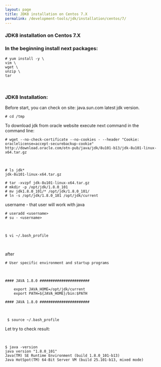 ```yaml
---
layout: page
title: JDK8 installation on Centos 7.X
permalink: /development-tools/jdk/installation/centos/7/
---
```



### JDK8 installation on Centos 7.X



### In the beginning install next packages:

	# yum install -y \
	vim \
	wget \
	unzip \
    tar


<br/>

### JDK8 Installation:

Before start, you can check on site: java.sun.com latest jdk version.

	# cd /tmp

To download jdk from oracle website execute next command in the command line:

    # wget --no-check-certificate --no-cookies - --header "Cookie: oraclelicense=accept-securebackup-cookie" http://download.oracle.com/otn-pub/java/jdk/8u101-b13/jdk-8u101-linux-x64.tar.gz


<br/>

    # ls jdk*
	jdk-8u101-linux-x64.tar.gz

    # tar -xvzpf jdk-8u101-linux-x64.tar.gz
    # mkdir -p /opt/jdk/1.8.0_101
    # mv jdk1.8.0_101/* /opt/jdk/1.8.0_101/
    # ln -s /opt/jdk/1.8.0_101 /opt/jdk/current

username - that user will work with java

    # useradd <username>
    # su - <username>

<br/>

    $ vi ~/.bash_profile

<br/>

after

    # User specific environment and startup programs

<br/>

	#### JAVA 1.8.0 #######################

		export JAVA_HOME=/opt/jdk/current
		export PATH=${JAVA_HOME}/bin:$PATH

	#### JAVA 1.8.0 #######################

<br/>


     $ source ~/.bash_profile


Let try to check result:

<br/>

    $ java -version
	java version "1.8.0_101"
	Java(TM) SE Runtime Environment (build 1.8.0_101-b13)
	Java HotSpot(TM) 64-Bit Server VM (build 25.101-b13, mixed mode)
